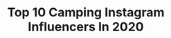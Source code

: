 ---
title: Top 10 Camping Instagram Influencers In 2020
description: >-
  Find top camping Instagram influencers in 2020. Most popular hashtags: #ig #blackforest #wanderlust #la.
platform: Instagram
profiles:
  - username: "camping"
    fullname: >-
      Camping™️
    location: ""
    followers: 40468
    engagement: 337
    commentsToLikes: 0.072028
    id: ck5c25dd3wksv0i11dv1556pn
    verified: false
    hashtags: "#nationalpark"
  - username: "familia.x.oficial"
    fullname: >-
      Família X
    location: "Brazil"
    followers: 22753
    engagement: 462
    commentsToLikes: 0.032271
    id: ck8t1uumrx4cj0j78x5sr5css
    verified: false
    hashtags: "#megaconstrucao, #crise, #fraldadepano, #fraldaecologica"
  - username: "brittlrobertson"
    fullname: >-
      Britt Robertson
    location: "United States"
    followers: 858592
    engagement: 686
    commentsToLikes: 0.003813
    id: ck0w17yeahzqh0i196oodu2mw
    verified: true
    hashtags: "#importantthingsishouldbetagging, #butjustwatchthetrailer, #thengoseethemovie, #istillbelieve"
  - username: "emilyyt.wu"
    fullname: >-
      ℰℳ
    location: "Japan"
    followers: 8182
    engagement: 820
    commentsToLikes: 0.014170
    id: ck139edl5kwez0i192hktns2l
    verified: false
    hashtags: "#cherishtaiwan, #hikingintaiwan, #hokkaido, #hotspringsnationalpark"
  - username: "derektsl"
    fullname: >-
      Derek Lin 林重鹹
    location: "United States"
    followers: 37868
    engagement: 450
    commentsToLikes: 0.006040
    id: ck5hgxvf75cjy0i11elgn804b
    verified: false
    hashtags: "#lalashan, #malibu, #traveltaiwan, #trunk"
  - username: "rafaelrmmartins"
    fullname: >-
      Rαғαel Mαrтιɴѕ
    location: "Brazil"
    followers: 6171
    engagement: 666
    commentsToLikes: 0.060670
    id: ck14j6x7bivpv0i19o7x0h6ls
    verified: false
    hashtags: "#picosdefloripa, #valedautopia, #canionsdobrasil, #santaebelacatarina"
  - username: "elligirlfit"
    fullname: >-
      Health & Happiness
    location: "United States"
    followers: 8378
    engagement: 451
    commentsToLikes: 0.030081
    id: ck6tswsk079p20j71397x45cc
    verified: false
    hashtags: "#bodyconfidence, #weightlosstips, #mondaymorning, #fitquote"
  - username: "jennylauret"
    fullname: >-
      Jennifer Lauret
    location: "France"
    followers: 88722
    engagement: 418
    commentsToLikes: 0.051697
    id: ck0w63ivm6q5q0i1974vm00bw
    verified: true
    hashtags: "#trampolinepark, #familytime, #laboulette, #terreur"
  - username: "wir3unterwegs"
    fullname: >-
      TRAVEL | FAMILY | VANLIFE
    location: "Germany"
    followers: 11818
    engagement: 812
    commentsToLikes: 0.114053
    id: ck6u5cowg8var0j713c2zppz2
    verified: false
    hashtags: "#campinglife, #discovervacations, #topalsacephoto, #stayhome"
  - username: "kate_miles_"
    fullname: >-
      Kate // Sydney, Australia
    location: "Australia"
    followers: 17187
    engagement: 502
    commentsToLikes: 0.088458
    id: ck0vxfji7yndn0i19vn6wd9pl
    verified: false
    hashtags: "#treesofinstagram, #astrophotography, #hikingtheglobe, #earthoutdoors"
---